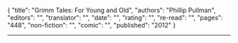{
"title": "Grimm Tales: For Young and Old",
"authors": "Phillip Pullman",
"editors": "",
"translator": "",
"date": "",
"rating": "",
"re-read": "",
"pages": "448",
"non-fiction": "",
"comic": "",
"published": "2012"
}

---
